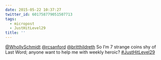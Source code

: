 ```yaml
---
date: 2015-05-22 10:37:27
twitter_id: 601758779051507713
tags:
  - micropost
  - JustHitLevel29
title: ''
---
```


[@WhollySchmidt](https://twitter.com/WhollySchmidt) [@rcsanford](https://twitter.com/rcsanford) [@britthildreth](https://twitter.com/britthildreth) So I’m 7 strange coins shy of Last Word; anyone want to help me with weekly heroic? [#JustHitLevel29](https://twitter.com/hashtag/JustHitLevel29)
